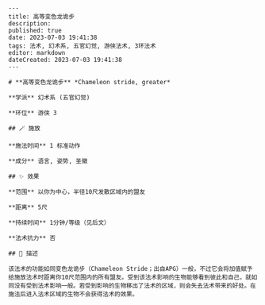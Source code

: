 
    ---
    title: 高等变色龙诡步
    description: 
    published: true
    date: 2023-07-03 19:41:38
    tags: 法术, 幻术系, 五官幻觉, 游侠法术, 3环法术
    editor: markdown
    dateCreated: 2023-07-03 19:41:38
    ---

    # **高等变色龙诡步** *Chameleon stride, greater*

    **学派** 幻术系 (五官幻觉) 

    **环位** 游侠 3

    ## 🪄 施放

    **施法时间** 1 标准动作

    **成分** 语言, 姿势, 圣徽

    ## ✨ 效果  

    **范围** 以你为中心，半径10尺发散区域内的盟友

    **距离** 5尺  

    **持续时间** 1分钟/等级（见后文） 

    **法术抗力** 否

    ## 📖 描述

    该法术的功能如同变色龙诡步（Chameleon Stride；出自APG）一般，不过它会将加值赋予给施放法术时距离你10尺范围内的所有盟友。受到该法术影响的生物能够看到彼此和自己，就如同没有受到法术影响一般。若受到影响的生物移出了法术的区域，则会失去法术带来的好处。在施法后进入法术区域的生物不会获得法术的效果。
    